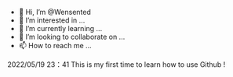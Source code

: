 - 👋 Hi, I’m @Wensented
- 👀 I’m interested in ...
- 🌱 I’m currently learning ...
- 💞️ I’m looking to collaborate on ...
- 📫 How to reach me ...

<!---
Wensented/Wensented is a ✨ special ✨ repository because its `README.md` (this file) appears on your GitHub profile.
You can click the Preview link to take a look at your changes.
--->

2022/05/19  23：41
This is my first time to learn how to use Github !
